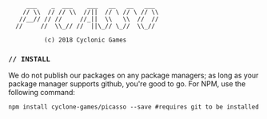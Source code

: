 ```  
     ___    _  ___    ___   __   __   ___
    // \\  // // \\  //||  // \ // \ // \\
   //__// // //     //_||  \\   \\  //  //
  //     //  \\_// //  ||\_// \_//  \\_//
  
          (c) 2018 Cyclonic Games
```

### `// INSTALL`
We do not publish our packages on any package managers; as long as your package manager supports github, you're good to go. For NPM, use the following command:

```shell
npm install cyclone-games/picasso --save #requires git to be installed
```

